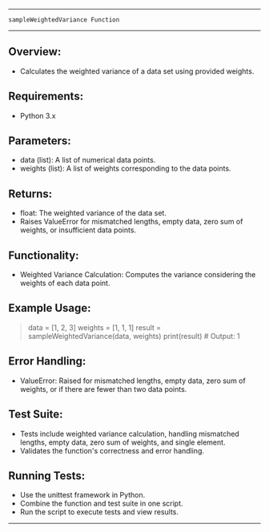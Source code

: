 ---------------------------------------------------------------
    sampleWeightedVariance Function
---------------------------------------------------------------

Overview:
---------
- Calculates the weighted variance of a data set using provided weights.

Requirements:
-------------
- Python 3.x

Parameters:
-----------
- data (list): A list of numerical data points.
- weights (list): A list of weights corresponding to the data points.

Returns:
--------
- float: The weighted variance of the data set.
- Raises ValueError for mismatched lengths, empty data, zero sum of weights, or insufficient data points.

Functionality:
--------------
- Weighted Variance Calculation: Computes the variance considering the weights of each data point.

Example Usage:
--------------
> data = [1, 2, 3]
> weights = [1, 1, 1]
> result = sampleWeightedVariance(data, weights)
> print(result)  # Output: 1

Error Handling:
---------------
- ValueError: Raised for mismatched lengths, empty data, zero sum of weights, or if there are fewer than two data points.

Test Suite:
-----------
- Tests include weighted variance calculation, handling mismatched lengths, empty data, zero sum of weights, and single element.
- Validates the function's correctness and error handling.

Running Tests:
--------------
- Use the unittest framework in Python.
- Combine the function and test suite in one script.
- Run the script to execute tests and view results.

---------------------------------------------------------------
